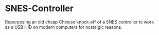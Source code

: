 # SNES-Controller
Repurposing an old cheap Chinese knock-off of a SNES controller to work as a USB HID on modern computers for nostalgic reasons.
